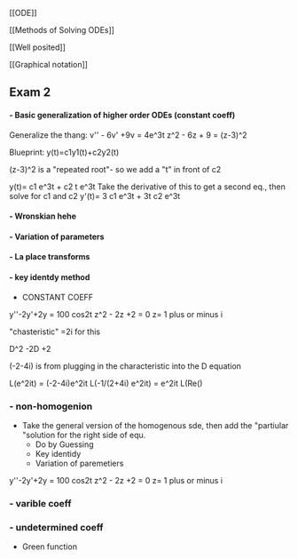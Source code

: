 [[ODE]]


[[Methods of Solving ODEs]]


[[Well posited]]


[[Graphical notation]]



## Exam 2

#### - Basic generalization of higher order ODEs (constant coeff)
Generalize the thang: v'' - 6v' +9v = 4e^3t
z^2 - 6z + 9 = (z-3)^2

Blueprint: y(t)=c1y1(t)+c2y2(t)

(z-3)^2 is a "repeated root"- so we add a "t" in front of c2

y(t)= c1 e^3t + c2 t e^3t
Take the derivative of this to get a second eq., then solve for c1 and c2 
y'(t)= 3 c1 e^3t + 3t c2 e^3t

####  - Wronskian hehe

#### - Variation of parameters


#### - La place transforms 
#### - key identdy method
- CONSTANT COEFF

y''-2y'+2y = 100 cos2t
z^2 - 2z +2 = 0
z= 1 plus or minus i

"chasteristic" =2i for this

D^2 -2D +2

(-2-4i) is from plugging in the characteristic into the D equation

L(e^2it) = (-2-4i)e^2it
L(-1/(2+4i) e^2it) = e^2it
L(Re()

### - non-homogenion

- Take the general version of the homogenous sde, then add the "partiular "solution for the right side of equ.
	- Do by Guessing
	- Key identidy
	- Variation of paremetiers 

y''-2y'+2y = 100 cos2t
z^2 - 2z +2 = 0
z= 1 plus or minus i

### - varible coeff

### - undetermined coeff



- Green function
